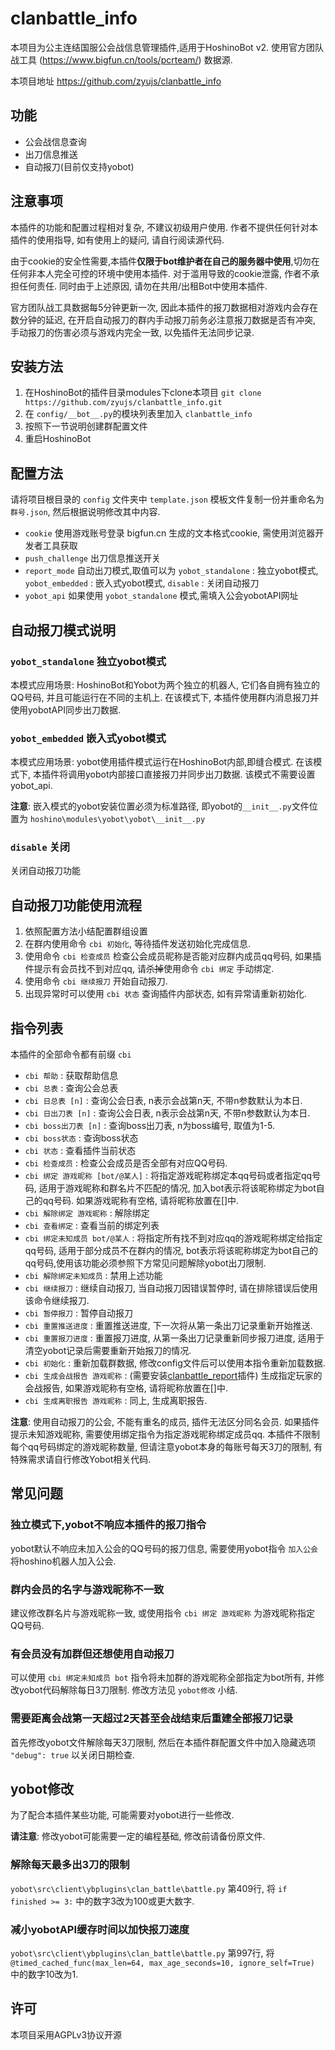 # clanbattle_info

本项目为公主连结国服公会战信息管理插件,适用于HoshinoBot v2. 使用官方团队战工具 (https://www.bigfun.cn/tools/pcrteam/) 数据源.

本项目地址 https://github.com/zyujs/clanbattle_info

## 功能

- 公会战信息查询
- 出刀信息推送
- 自动报刀(目前仅支持yobot)

## 注意事项

本插件的功能和配置过程相对复杂, 不建议初级用户使用. 作者不提供任何针对本插件的使用指导, 如有使用上的疑问, 请自行阅读源代码.

由于cookie的安全性需要,本插件**仅限于bot维护者在自己的服务器中使用**,切勿在任何非本人完全可控的环境中使用本插件. 对于滥用导致的cookie泄露, 作者不承担任何责任. 同时由于上述原因, 请勿在共用/出租Bot中使用本插件.

官方团队战工具数据每5分钟更新一次, 因此本插件的报刀数据相对游戏内会存在数分钟的延迟, 在开启自动报刀的群内手动报刀前务必注意报刀数据是否有冲突, 手动报刀的伤害必须与游戏内完全一致, 以免插件无法同步记录.

## 安装方法

1. 在HoshinoBot的插件目录modules下clone本项目 `git clone https://github.com/zyujs/clanbattle_info.git`
1. 在 `config/__bot__.py`的模块列表里加入 `clanbattle_info`
1. 按照下一节说明创建群配置文件
1. 重启HoshinoBot

## 配置方法

请将项目根目录的 `config` 文件夹中 `template.json` 模板文件复制一份并重命名为 `群号.json`, 然后根据说明修改其中内容.

- `cookie` 使用游戏账号登录 bigfun.cn 生成的文本格式cookie, 需使用浏览器开发者工具获取
- `push_challenge` 出刀信息推送开关
- `report_mode` 自动出刀模式,取值可以为 `yobot_standalone` : 独立yobot模式, `yobot_embedded` : 嵌入式yobot模式, `disable` : 关闭自动报刀
- `yobot_api` 如果使用 `yobot_standalone` 模式,需填入公会yobotAPI网址

## 自动报刀模式说明

### `yobot_standalone` 独立yobot模式

本模式应用场景: HoshinoBot和Yobot为两个独立的机器人, 它们各自拥有独立的QQ号码, 并且可能运行在不同的主机上. 在该模式下, 本插件使用群内消息报刀并使用yobotAPI同步出刀数据.

### `yobot_embedded` 嵌入式yobot模式

本模式应用场景: yobot使用插件模式运行在HoshinoBot内部,即缝合模式. 在该模式下, 本插件将调用yobot内部接口直接报刀并同步出刀数据. 该模式不需要设置yobot_api.

**注意**: 嵌入模式的yobot安装位置必须为标准路径, 即yobot的`__init__.py`文件位置为 `hoshino\modules\yobot\yobot\__init__.py`

### `disable` 关闭

关闭自动报刀功能

## 自动报刀功能使用流程

1. 依照配置方法小结配置群组设置
1. 在群内使用命令 `cbi 初始化`, 等待插件发送初始化完成信息.
1. 使用命令 `cbi 检查成员` 检查公会成员昵称是否能对应群内成员qq号码, 如果插件提示有会员找不到对应qq, 请~~杀掉~~使用命令 `cbi 绑定` 手动绑定.
1. 使用命令 `cbi 继续报刀` 开始自动报刀.
1. 出现异常时可以使用 `cbi 状态` 查询插件内部状态, 如有异常请重新初始化.

## 指令列表

本插件的全部命令都有前缀 `cbi`

- `cbi 帮助` : 获取帮助信息
- `cbi 总表` : 查询公会总表
- `cbi 日总表 [n]` : 查询公会日表, n表示会战第n天, 不带n参数默认为本日.
- `cbi 日出刀表 [n]` : 查询公会日表, n表示会战第n天, 不带n参数默认为本日.
- `cbi boss出刀表 [n]` : 查询boss出刀表, n为boss编号, 取值为1-5.
- `cbi boss状态` : 查询boss状态
- `cbi 状态` : 查看插件当前状态
- `cbi 检查成员` : 检查公会成员是否全部有对应QQ号码.
- `cbi 绑定 游戏昵称 [bot/@某人]` : 将指定游戏昵称绑定本qq号码或者指定qq号码, 适用于游戏昵称和群名片不匹配的情况, 加入bot表示将该昵称绑定为bot自己的qq号码. 如果游戏昵称有空格, 请将昵称放置在[]中.
- `cbi 解除绑定 游戏昵称` : 解除绑定
- `cbi 查看绑定` : 查看当前的绑定列表
- `cbi 绑定未知成员 bot/@某人` : 将指定所有找不到对应qq的游戏昵称绑定给指定qq号码, 适用于部分成员不在群内的情况, bot表示将该昵称绑定为bot自己的qq号码,使用该功能必须参照下方常见问题解除yobot出刀限制.
- `cbi 解除绑定未知成员` : 禁用上述功能
- `cbi 继续报刀` : 继续自动报刀, 当自动报刀因错误暂停时, 请在排除错误后使用该命令继续报刀.
- `cbi 暂停报刀` : 暂停自动报刀
- `cbi 重置推送进度` : 重置推送进度, 下一次将从第一条出刀记录重新开始推送.
- `cbi 重置报刀进度` : 重置报刀进度, 从第一条出刀记录重新同步报刀进度, 适用于清空yobot记录后需要重新开始报刀的情况.
- `cbi 初始化` : 重新加载群数据, 修改config文件后可以使用本指令重新加载数据.
- `cbi 生成会战报告 游戏昵称` : (需要安装[clanbattle_report](https://github.com/zyujs/clanbattle_report)插件) 生成指定玩家的会战报告, 如果游戏昵称有空格, 请将昵称放置在[]中.
- `cbi 生成离职报告 游戏昵称` : 同上, 生成离职报告.

**注意**: 使用自动报刀的公会, 不能有重名的成员, 插件无法区分同名会员. 如果插件提示未知游戏昵称, 需要使用绑定指令为指定游戏昵称绑定成员qq. 本插件不限制每个qq号码绑定的游戏昵称数量, 但请注意yobot本身的每账号每天3刀的限制, 有特殊需求请自行修改Yobot相关代码.

## 常见问题

### 独立模式下,yobot不响应本插件的报刀指令

yobot默认不响应未加入公会的QQ号码的报刀信息, 需要使用yobot指令 `加入公会` 将hoshino机器人加入公会.

### 群内会员的名字与游戏昵称不一致

建议修改群名片与游戏昵称一致, 或使用指令 `cbi 绑定 游戏昵称` 为游戏昵称指定QQ号码.

### 有会员没有加群但还想使用自动报刀

可以使用 `cbi 绑定未知成员 bot` 指令将未加群的游戏昵称全部指定为bot所有, 并修改yobot代码解除每日3刀限制. 修改方法见 `yobot修改` 小结.

### 需要距离会战第一天超过2天甚至会战结束后重建全部报刀记录

首先修改yobot文件解除每天3刀限制, 然后在本插件群配置文件中加入隐藏选项 `"debug": true` 以关闭日期检查.

## yobot修改

为了配合本插件某些功能, 可能需要对yobot进行一些修改.

**请注意**: 修改yobot可能需要一定的编程基础, 修改前请备份原文件.

### 解除每天最多出3刀的限制

`yobot\src\client\ybplugins\clan_battle\battle.py` 第409行, 将 `if finished >= 3:` 中的数字3改为100或更大数字.

### 减小yobotAPI缓存时间以加快报刀速度

`yobot\src\client\ybplugins\clan_battle\battle.py` 第997行, 将 `@timed_cached_func(max_len=64, max_age_seconds=10, ignore_self=True)` 中的数字10改为1.

## 许可

本项目采用AGPLv3协议开源
